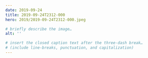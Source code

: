 ```yaml
---
date: 2019-09-24
title: 2019-09-24T2312-000
hero: 2019/2019-09-24T2312-000.jpeg

# briefly describe the image…
alt: ''

# insert the closed caption text after the three-dash break…
# (include line-breaks, punctuation, and capitalization)
---
```

